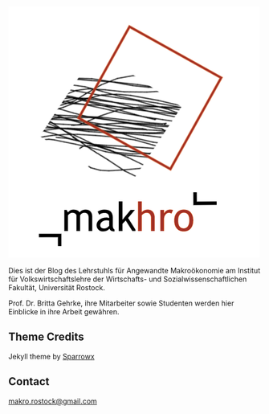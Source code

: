 ![Logo](/assets/images/cam_logo2.png)

Dies ist der Blog des Lehrstuhls für Angewandte Makroökonomie am Institut für
Volkswirtschaftslehre der Wirtschafts- und Sozialwissenschaftlichen Fakultät,
Universität Rostock.

Prof. Dr. Britta Gehrke, ihre Mitarbeiter sowie Studenten werden hier Einblicke
in ihre Arbeit gewähren.

## Theme Credits
Jekyll theme by [Sparrowx](https://github.com/migftw/sparrowx)

## Contact
makro.rostock@gmail.com
